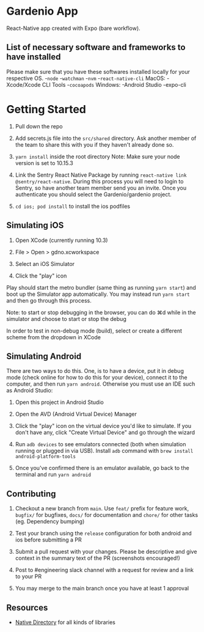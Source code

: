 # Gardenio App

React-Native app created with Expo (bare workflow).

## List of necessary software and frameworks to have installed

Please make sure that you have these softwares installed locally for your respective OS.
-`node`
-`watchman`
-`nvm`
-`react-native-cli`
MacOS:
-Xcode/Xcode CLI Tools
-`cocoapods`
Windows:
-Android Studio
-expo-cli

# Getting Started

1. Pull down the repo

2. Add secrets.js file into the `src/shared` directory. Ask another member of the team to share this with you if they haven't already done so.

3. `yarn install` inside the root directory
    Note: Make sure your node version is set to 10.15.3

4. Link the Sentry React Native Package by running `react-native link @sentry/react-native`. During this process you will need to login to Sentry, so have another team member send you an invite. Once you authenticate you should select the Gardenio/gardenio project.

5. `cd ios; pod install` to install the ios podfiles

## Simulating iOS

1. Open XCode (currently running 10.3)

2. File > Open > gdno.xcworkspace

3. Select an iOS Simulator

4. Click the "play" icon

Play should start the metro bundler (same thing as running `yarn start`) and boot up the Simulator app automatically. You may instead run `yarn start` and then go through this process.

Note: to start or stop debugging in the browser, you can do ⌘d while in the simulator and choose to start or stop the debug

In order to test in non-debug mode (build), select or create a different scheme from the dropdown in XCode

## Simulating Android

There are two ways to do this. One, is to have a device, put it in debug mode (check online for how to do this for your device), connect it to the computer, and then run `yarn android`. Otherwise you must use an IDE such as Android Studio:

1. Open this project in Android Studio

2. Open the AVD (Android Virtual Device) Manager

3. Click the "play" icon on the virtual device you'd like to simulate. If you don't have any, click "Create Virtual Device" and go through the wizard

4. Run `adb devices` to see emulators connected (both when simulation running or plugged in via USB). Install `adb` command with `brew install android-platform-tools`

5. Once you've confirmed there is an emulator available, go back to the terminal and run `yarn android`

## Contributing

1. Checkout a new branch from `main`. Use `feat/` prefix for feature work, `bugfix/` for bugfixes, `docs/` for documentation and `chore/` for other tasks (eg. Dependency bumping)

2. Test your branch using the `release` configuration for both android and ios before submitting a PR

3. Submit a pull request with your changes. Please be descriptive and give context in the summary text of the PR (screenshots encouraged!)

4. Post to #engineering slack channel with a request for review and a link to your PR

5. You may merge to the main branch once you have at least 1 approval

## Resources

* [Native Directory](https://www.native.directory/) for all kinds of libraries
